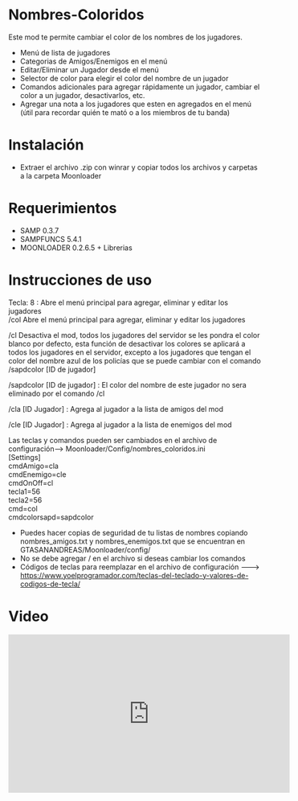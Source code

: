 # Nombres-Coloridos
Este mod te permite cambiar el color de los nombres de los jugadores.

* Menú de lista de jugadores
* Categorias de Amigos/Enemigos en el menú
* Editar/Eliminar un Jugador desde el menú
* Selector de color para elegir el color del nombre de un jugador
* Comandos adicionales para agregar rápidamente un jugador, cambiar el color a un jugador, desactivarlos, etc.
* Agregar una nota a los jugadores que esten en agregados en el menú (útil para recordar quién te mató o a los miembros de tu banda)
# Instalación
* Extraer el archivo .zip con winrar y copiar todos los archivos y carpetas a la carpeta Moonloader
# Requerimientos
* SAMP 0.3.7
* SAMPFUNCS 5.4.1
* MOONLOADER 0.2.6.5 + Librerias 

# Instrucciones de uso
Tecla: 8 : Abre el menú principal para agregar, eliminar y editar los jugadores\
/col Abre el menú principal para agregar, eliminar y editar los jugadores

/cl Desactiva el mod, todos los jugadores del servidor se les pondra el color blanco por defecto, esta función de desactivar los colores se aplicará a todos los jugadores en el servidor, excepto a los jugadores que tengan el color del nombre azul de los policías que se puede cambiar con el comando /sapdcolor [ID de jugador]

/sapdcolor [ID de jugador] : El color del nombre de este jugador no sera eliminado por el comando /cl

/cla [ID Jugador] : Agrega al jugador a la lista de amigos del mod

/cle [ID Jugador] : Agrega al jugador a la lista de enemigos del mod

Las teclas y comandos pueden ser cambiados en el archivo de configuración--> Moonloader/Config/nombres_coloridos.ini\
[Settings]\
cmdAmigo=cla\
cmdEnemigo=cle\
cmdOnOff=cl\
tecla1=56\
tecla2=56\
cmd=col\
cmdcolorsapd=sapdcolor
* Puedes hacer copias de seguridad de tu listas de nombres copiando nombres_amigos.txt y nombres_enemigos.txt que se encuentran en GTASANANDREAS/Moonloader/config/
* No se debe agregar / en el archivo si deseas cambiar los comandos
* Códigos de teclas para reemplazar en el archivo de configuración ---> https://www.yoelprogramador.com/teclas-del-teclado-y-valores-de-codigos-de-tecla/

# Video
<iframe width="560" height="315" src="https://www.youtube.com/embed/auYZCkpPGHQ" title="YouTube video player" frameborder="0" allow="accelerometer; autoplay; clipboard-write; encrypted-media; gyroscope; picture-in-picture" allowfullscreen></iframe>
